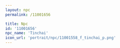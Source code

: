 ```yaml
---
layout: npc
permalink: /11001656

title: Npc
id: '11001656'
npc_name: 'Tinchai'
icon_url: 'portrait/npc/11001558_f_tinchai_p.png'
---
```

